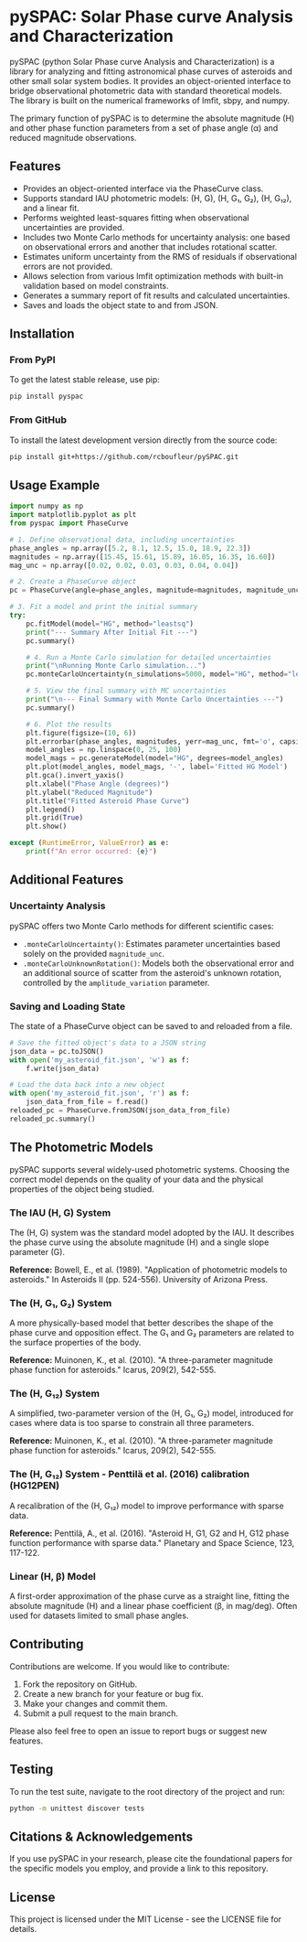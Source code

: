 # pySPAC: Solar Phase curve Analysis and Characterization

pySPAC (python Solar Phase curve Analysis and Characterization) is a library for analyzing and fitting astronomical phase curves of asteroids and other small solar system bodies. It provides an object-oriented interface to bridge observational photometric data with standard theoretical models. The library is built on the numerical frameworks of lmfit, sbpy, and numpy.

The primary function of pySPAC is to determine the absolute magnitude (H) and other phase function parameters from a set of phase angle (α) and reduced magnitude observations.

## Features

- Provides an object-oriented interface via the PhaseCurve class.
- Supports standard IAU photometric models: (H, G), (H, G₁, G₂), (H, G₁₂), and a linear fit.
- Performs weighted least-squares fitting when observational uncertainties are provided.
- Includes two Monte Carlo methods for uncertainty analysis: one based on observational errors and another that includes rotational scatter.
- Estimates uniform uncertainty from the RMS of residuals if observational errors are not provided.
- Allows selection from various lmfit optimization methods with built-in validation based on model constraints.
- Generates a summary report of fit results and calculated uncertainties.
- Saves and loads the object state to and from JSON.

## Installation

### From PyPI
To get the latest stable release, use pip:

```bash
pip install pyspac
```

### From GitHub
To install the latest development version directly from the source code:

```bash
pip install git+https://github.com/rcboufleur/pySPAC.git
```

## Usage Example

```python
import numpy as np
import matplotlib.pyplot as plt
from pyspac import PhaseCurve

# 1. Define observational data, including uncertainties
phase_angles = np.array([5.2, 8.1, 12.5, 15.0, 18.9, 22.3])
magnitudes = np.array([15.45, 15.61, 15.89, 16.05, 16.35, 16.60])
mag_unc = np.array([0.02, 0.02, 0.03, 0.03, 0.04, 0.04])

# 2. Create a PhaseCurve object
pc = PhaseCurve(angle=phase_angles, magnitude=magnitudes, magnitude_unc=mag_unc)

# 3. Fit a model and print the initial summary
try:
    pc.fitModel(model="HG", method="leastsq")
    print("--- Summary After Initial Fit ---")
    pc.summary()

    # 4. Run a Monte Carlo simulation for detailed uncertainties
    print("\nRunning Monte Carlo simulation...")
    pc.monteCarloUncertainty(n_simulations=5000, model="HG", method="leastsq")

    # 5. View the final summary with MC uncertainties
    print("\n--- Final Summary with Monte Carlo Uncertainties ---")
    pc.summary()

    # 6. Plot the results
    plt.figure(figsize=(10, 6))
    plt.errorbar(phase_angles, magnitudes, yerr=mag_unc, fmt='o', capsize=5, label='Observational Data')
    model_angles = np.linspace(0, 25, 100)
    model_mags = pc.generateModel(model="HG", degrees=model_angles)
    plt.plot(model_angles, model_mags, '-', label='Fitted HG Model')
    plt.gca().invert_yaxis()
    plt.xlabel("Phase Angle (degrees)")
    plt.ylabel("Reduced Magnitude")
    plt.title("Fitted Asteroid Phase Curve")
    plt.legend()
    plt.grid(True)
    plt.show()

except (RuntimeError, ValueError) as e:
    print(f"An error occurred: {e}")
```

## Additional Features

### Uncertainty Analysis
pySPAC offers two Monte Carlo methods for different scientific cases:

- `.monteCarloUncertainty()`: Estimates parameter uncertainties based solely on the provided `magnitude_unc`.
- `.monteCarloUnknownRotation()`: Models both the observational error and an additional source of scatter from the asteroid's unknown rotation, controlled by the `amplitude_variation` parameter.

### Saving and Loading State
The state of a PhaseCurve object can be saved to and reloaded from a file.

```python
# Save the fitted object's data to a JSON string
json_data = pc.toJSON()
with open('my_asteroid_fit.json', 'w') as f:
    f.write(json_data)

# Load the data back into a new object
with open('my_asteroid_fit.json', 'r') as f:
    json_data_from_file = f.read()
reloaded_pc = PhaseCurve.fromJSON(json_data_from_file)
reloaded_pc.summary()
```

## The Photometric Models

pySPAC supports several widely-used photometric systems. Choosing the correct model depends on the quality of your data and the physical properties of the object being studied.

### The IAU (H, G) System
The (H, G) system was the standard model adopted by the IAU. It describes the phase curve using the absolute magnitude (H) and a single slope parameter (G).

**Reference:** Bowell, E., et al. (1989). "Application of photometric models to asteroids." In Asteroids II (pp. 524-556). University of Arizona Press.

### The (H, G₁, G₂) System
A more physically-based model that better describes the shape of the phase curve and opposition effect. The G₁ and G₂ parameters are related to the surface properties of the body.

**Reference:** Muinonen, K., et al. (2010). "A three-parameter magnitude phase function for asteroids." Icarus, 209(2), 542-555.

### The (H, G₁₂) System
A simplified, two-parameter version of the (H, G₁, G₂) model, introduced for cases where data is too sparse to constrain all three parameters.

**Reference:** Muinonen, K., et al. (2010). "A three-parameter magnitude phase function for asteroids." Icarus, 209(2), 542-555.

### The (H, G₁₂) System - Penttilä et al. (2016) calibration (HG12PEN)
A recalibration of the (H, G₁₂) model to improve performance with sparse data.

**Reference:** Penttilä, A., et al. (2016). "Asteroid H, G1, G2 and H, G12 phase function performance with sparse data." Planetary and Space Science, 123, 117-122.

### Linear (H, β) Model
A first-order approximation of the phase curve as a straight line, fitting the absolute magnitude (H) and a linear phase coefficient (β, in mag/deg). Often used for datasets limited to small phase angles.

## Contributing

Contributions are welcome. If you would like to contribute:

1. Fork the repository on GitHub.
2. Create a new branch for your feature or bug fix.
3. Make your changes and commit them.
4. Submit a pull request to the main branch.

Please also feel free to open an issue to report bugs or suggest new features.

## Testing

To run the test suite, navigate to the root directory of the project and run:

```bash
python -m unittest discover tests
```

## Citations & Acknowledgements

If you use pySPAC in your research, please cite the foundational papers for the specific models you employ, and provide a link to this repository.

## License

This project is licensed under the MIT License - see the LICENSE file for details.

